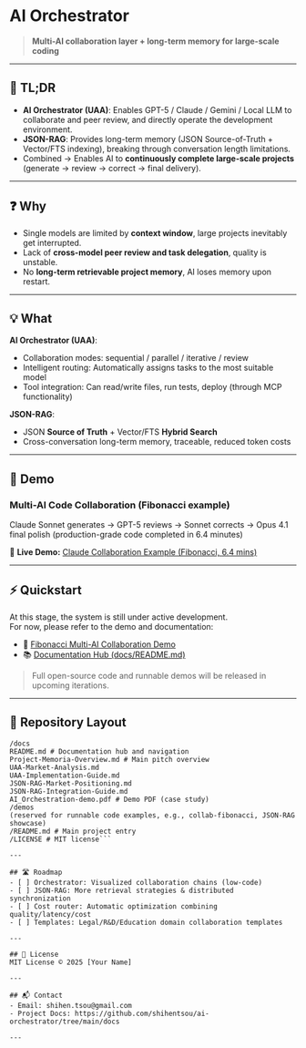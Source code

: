 # AI Orchestrator  
> **Multi-AI collaboration layer + long-term memory for large-scale coding**

---

## 🚀 TL;DR
- **AI Orchestrator (UAA)**: Enables GPT-5 / Claude / Gemini / Local LLM to collaborate and peer review, and directly operate the development environment.
- **JSON-RAG**: Provides long-term memory (JSON Source-of-Truth + Vector/FTS indexing), breaking through conversation length limitations.
- Combined → Enables AI to **continuously complete large-scale projects** (generate → review → correct → final delivery).

---

## ❓ Why
- Single models are limited by **context window**, large projects inevitably get interrupted.
- Lack of **cross-model peer review and task delegation**, quality is unstable.
- No **long-term retrievable project memory**, AI loses memory upon restart.

---

## 💡 What
**AI Orchestrator (UAA)**:
- Collaboration modes: sequential / parallel / iterative / review
- Intelligent routing: Automatically assigns tasks to the most suitable model
- Tool integration: Can read/write files, run tests, deploy (through MCP functionality)

**JSON-RAG**:
- JSON **Source of Truth** + Vector/FTS **Hybrid Search**
- Cross-conversation long-term memory, traceable, reduced token costs

---

## 🧪 Demo

### Multi-AI Code Collaboration (Fibonacci example)
Claude Sonnet generates → GPT-5 reviews → Sonnet corrects → Opus 4.1 final polish (production-grade code completed in 6.4 minutes)

🔗 **Live Demo:** [Claude Collaboration Example (Fibonacci, 6.4 mins)](https://claude.ai/share/229370a4-5628-4612-831d-6a8a526b6500)

---

## ⚡ Quickstart
At this stage, the system is still under active development.  
For now, please refer to the demo and documentation:

- 🔗 [Fibonacci Multi-AI Collaboration Demo](https://claude.ai/share/229370a4-5628-4612-831d-6a8a526b6500)  
- 📚 [Documentation Hub (docs/README.md)](./docs/README.md)

> Full open-source code and runnable demos will be released in upcoming iterations.

---

## 📂 Repository Layout

```
/docs
README.md # Documentation hub and navigation
Project-Memoria-Overview.md # Main pitch overview
UAA-Market-Analysis.md
UAA-Implementation-Guide.md
JSON-RAG-Market-Positioning.md
JSON-RAG-Integration-Guide.md
AI_Orchestration-demo.pdf # Demo PDF (case study)
/demos
(reserved for runnable code examples, e.g., collab-fibonacci, JSON-RAG showcase)
/README.md # Main project entry
/LICENSE # MIT license```

---

## 🛣 Roadmap
- [ ] Orchestrator: Visualized collaboration chains (low-code)
- [ ] JSON-RAG: More retrieval strategies & distributed synchronization
- [ ] Cost router: Automatic optimization combining quality/latency/cost
- [ ] Templates: Legal/R&D/Education domain collaboration templates

---

## 📜 License
MIT License © 2025 [Your Name]

---

## 📬 Contact
- Email: shihen.tsou@gmail.com
- Project Docs: https://github.com/shihentsou/ai-orchestrator/tree/main/docs

---